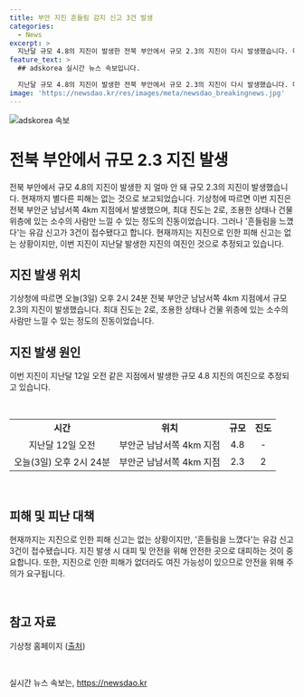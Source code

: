 ```yaml
---
title: 부안 지진 흔들림 감지 신고 3건 발생
categories:
  - News
excerpt: >
  지난달 규모 4.8의 지진이 발생한 전북 부안에서 규모 2.3의 지진이 다시 발생했습니다. 다행히 피해는 없었으며, 최대 진도는 2로, 건물 위층에서 느껴지는 정도의 진동이었습니다. 또한, 현재까지 피해 신고는 없으나 몇 건의 유감 신고가 접수되었습니다. 기상청은 이번 지진이 지난달 발생한 지진의 여진으로 추정하고 있습니다. (150자)
feature_text: >
  ## adskorea 실시간 뉴스 속보입니다.

  지난달 규모 4.8의 지진이 발생한 전북 부안에서 규모 2.3의 지진이 다시 발생했습니다. 다행히 피해는 없었으며, 최대 진도는 2로, 건물 위층에서 느껴지는 정도의 진동이었습니다. 또한, 현재까지 피해 신고는 없으나 몇 건의 유감 신고가 접수되었습니다. 기상청은 이번 지진이 지난달 발생한 지진의 여진으로 추정하고 있습니다. (150자)
image: 'https://newsdao.kr/res/images/meta/newsdao_breakingnews.jpg'
---
```


<p><img src="https://newsdao.kr/res/images/meta/newsdao_breakingnews.jpg" alt="adskorea 속보" /></p>

<h1>전북 부안에서 규모 2.3 지진 발생</h1>

<p data-ke-size="size16">전북 부안에서 규모 4.8의 지진이 발생한 지 얼마 안 돼 규모 2.3의 지진이 발생했습니다. 현재까지 별다른 피해는 없는 것으로 보고되었습니다. 기상청에 따르면 이번 지진은 전북 부안군 남남서쪽 4km 지점에서 발생했으며, 최대 진도는 2로, 조용한 상태나 건물 위층에 있는 소수의 사람만 느낄 수 있는 정도의 진동이었습니다. 그러나 '흔들림을 느꼈다'는 유감 신고가 3건이 접수됐다고 합니다. 현재까지는 지진으로 인한 피해 신고는 없는 상황이지만, 이번 지진이 지난달 발생한 지진의 여진인 것으로 추정되고 있습니다.</p>

<h2 data-ke-size="size26">지진 발생 위치</h2>

<p data-ke-size="size16">기상청에 따르면 오늘(3일) 오후 2시 24분 전북 부안군 남남서쪽 4km 지점에서 규모 2.3의 지진이 발생했습니다. 최대 진도는 2로, 조용한 상태나 건물 위층에 있는 소수의 사람만 느낄 수 있는 정도의 진동이었습니다.</p>

<h2 data-ke-size="size26">지진 발생 원인</h2>

<p data-ke-size="size16">이번 지진이 지난달 12일 오전 같은 지점에서 발생한 규모 4.8 지진의 여진으로 추정되고 있습니다.</p>

<p data-ke-size="size16">&nbsp;</p>

<table>
<tbody>
<tr>
<td style="text-align: center; height: 17px;"><b>시간</b></td>
<td style="text-align: center; height: 17px;"><b>위치</b></td>
<td style="text-align: center; height: 17px;"><b>규모</b></td>
<td style="text-align: center; height: 17px;"><b>진도</b></td>
</tr>
<tr>
<td style="text-align: center; height: 17px;">지난달 12일 오전</td>
<td style="text-align: center; height: 17px;">부안군 남남서쪽 4km 지점</td>
<td style="text-align: center; height: 17px;">4.8</td>
<td style="text-align: center; height: 17px;">-</td>
</tr>
<tr>
<td style="text-align: center; height: 17px;">오늘(3일) 오후 2시 24분</td>
<td style="text-align: center; height: 17px;">부안군 남남서쪽 4km 지점</td>
<td style="text-align: center; height: 17px;">2.3</td>
<td style="text-align: center; height: 17px;">2</td>
</tr>
</tbody>
</table>

<p data-ke-size="size16">&nbsp;</p>

<h2 data-ke-size="size26">피해 및 피난 대책</h2>

<p data-ke-size="size16">현재까지는 지진으로 인한 피해 신고는 없는 상황이지만, '흔들림을 느꼈다'는 유감 신고 3건이 접수됐습니다. 지진 발생 시 대피 및 안전을 위해 안전한 곳으로 대피하는 것이 중요합니다. 또한, 지진으로 인한 피해가 없더라도 여진 가능성이 있으므로 안전을 위해 주의가 요구됩니다.</p>

<p data-ke-size="size16">&nbsp;</p>

<h2 data-ke-size="size26">참고 자료</h2>

<p data-ke-size="size16">기상청 홈페이지 (<a href="https://www.weather.go.kr/w/weather/earthquake/report.jsp" target="_blank">출처</a>)</p>

<p data-ke-size="size16">&nbsp;</p>
실시간 뉴스 속보는, <a href="https://newsdao.kr" rel="dofollow">https://newsdao.kr</a>


